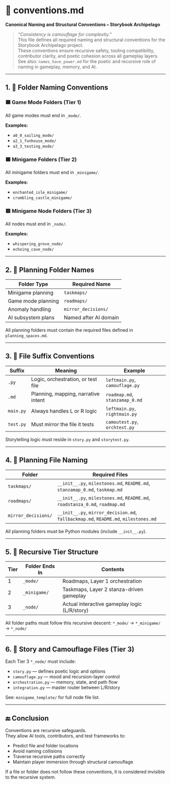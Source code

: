 <!-- Save to: storybook_archipelago/conventions.md -->

# 📏 conventions.md  
**Canonical Naming and Structural Conventions – Storybook Archipelago**

> _“Consistency is camouflage for complexity.”_  
> This file defines all required naming and structural conventions for the Storybook Archipelago project.  
> These conventions ensure recursive safety, tooling compatibility, contributor clarity, and poetic cohesion across all gameplay layers.
> See also: `names_have_power.md` for the poetic and recursive role of naming in gameplay, memory, and AI.

---

## 1. 🧭 Folder Naming Conventions

### 🟦 Game Mode Folders (Tier 1)
All game modes must end in `_mode/`.

**Examples:**
- `a0_0_sailing_mode/`
- `a2_1_funhouse_mode/`
- `a3_3_testing_mode/`

### 🟩 Minigame Folders (Tier 2)
All minigame folders must end in `_minigame/`.

**Examples:**
- `enchanted_isle_minigame/`
- `crumbling_castle_minigame/`

### 🟨 Minigame Node Folders (Tier 3)
All nodes must end in `_node/`.

**Examples:**
- `whispering_grove_node/`
- `echoing_cave_node/`

---

## 2. 📁 Planning Folder Names

| Folder Type        | Required Name         |
|--------------------|------------------------|
| Minigame planning  | `taskmaps/`            |
| Game mode planning | `roadmaps/`            |
| Anomaly handling   | `mirror_decisions/`    |
| AI subsystem plans | Named after AI domain  |

All planning folders must contain the required files defined in `planning_spaces.md`.

---

## 3. 🧠 File Suffix Conventions

| Suffix      | Meaning                             | Example                     |
|-------------|-------------------------------------|-----------------------------|
| `.py`       | Logic, orchestration, or test file  | `leftmain.py`, `camouflage.py` |
| `.md`       | Planning, mapping, narrative intent | `roadmap.md`, `stanzamap_0.md` |
| `main.py`   | Always handles L or R logic         | `leftmain.py`, `rightmain.py` |
| `test.py`   | Must mirror the file it tests       | `camoutest.py`, `orchtest.py` |

Storytelling logic must reside in `story.py` and `storytest.py`.

---

## 4. 🧾 Planning File Naming

| Folder        | Required Files                                              |
|---------------|-------------------------------------------------------------|
| `taskmaps/`   | `__init__.py`, `milestones.md`, `README.md`, `stanzamap_0.md`, `taskmap.md` |
| `roadmaps/`   | `__init__.py`, `milestones.md`, `README.md`, `roadstanza_0.md`, `roadmap.md` |
| `mirror_decisions/` | `__init__.py`, `mirror_decision.md`, `fallbackmap.md`, `README.md`, `milestones.md` |

All planning folders must be Python modules (include `__init__.py`).

---

## 5. 🧬 Recursive Tier Structure

| Tier | Folder Ends In   | Contents                                     |
|------|------------------|----------------------------------------------|
| 1    | `_mode/`         | Roadmaps, Layer 1 orchestration              |
| 2    | `_minigame/`     | Taskmaps, Layer 2 stanza-driven gameplay     |
| 3    | `_node/`         | Actual interactive gameplay logic (L/R/story) |

All folder paths must follow this recursive descent:
`*_mode/` → `*_minigame/` → `*_node/`

---

## 6. 📖 Story and Camouflage Files (Tier 3)

Each Tier 3 `*_node/` must include:

- `story.py` — defines poetic logic and options
- `camouflage.py` — mood and recursion-layer control
- `orchestration.py` — memory, state, and path flow
- `integration.py` — master router between L/R/story

See: `minigame_template/` for full node file list.

---

## 🔚 Conclusion

Conventions are recursive safeguards.  
They allow AI tools, contributors, and test frameworks to:

- Predict file and folder locations
- Avoid naming collisions
- Traverse recursive paths correctly
- Maintain player immersion through structural camouflage

If a file or folder does not follow these conventions, it is considered invisible to the recursive system.
